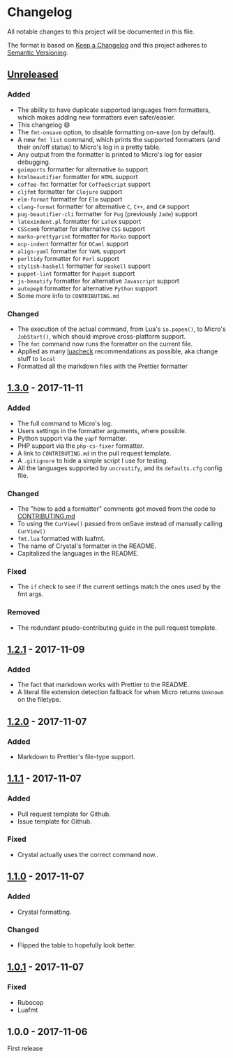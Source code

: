 # Changelog

All notable changes to this project will be documented in this file.

The format is based on [Keep a Changelog](http://keepachangelog.com/en/1.0.0/)
and this project adheres to
[Semantic Versioning](http://semver.org/spec/v2.0.0.html).

## [Unreleased]

### Added

* The ability to have duplicate supported languages from formatters, which makes
  adding new formatters even safer/easier.
* This changelog :smile:
* The `fmt-onsave` option, to disable formatting on-save (on by default).
* A new `fmt list` command, which prints the supported formatters (and their
  on/off status) to Micro's log in a pretty table.
* Any output from the formatter is printed to Micro's log for easier debugging.
* `goimports` formatter for alternative `Go` support
* `htmlbeautifier` formatter for `HTML` support
* `coffee-fmt` formatter for `CoffeeScript` support
* `cljfmt` formatter for `Clojure` support
* `elm-format` formatter for `Elm` support
* `clang-format` formatter for alternative `C`, `C++`, and `C#` support
* `pug-beautifier-cli` formatter for `Pug` (previously `Jade`) support
* `latexindent.pl` formatter for `LaTeX` support
* `CSScomb` formatter for alternative `CSS` support
* `marko-prettyprint` formatter for `Marko` support
* `ocp-indent` formatter for `OCaml` support
* `align-yaml` formatter for `YAML` support
* `perltidy` formatter for `Perl` support
* `stylish-haskell` formatter for `Haskell` support
* `puppet-lint` formatter for `Puppet` support
* `js-beautify` formatter for alternative `Javascript` support
* `autopep8` formatter for alternative `Python` support
* Some more info to `CONTRIBUTING.md`

### Changed

* The execution of the actual command, from Lua's `io.popen()`, to Micro's
  `JobStart()`, which should improve cross-platform support.
* The `fmt` command now runs the formatter on the current file.
* Applied as many [luacheck](https://github.com/mpeterv/luacheck)
  recommendations as possible, aka change stuff to `local`
* Formatted all the markdown files with the Prettier formatter

## [1.3.0] - 2017-11-11

### Added

* The full command to Micro's log.
* Users settings in the formatter arguments, where possible.
* Python support via the `yapf` formatter.
* PHP support via the `php-cs-fixer` formatter.
* A link to `CONTRIBUTING.md` in the pull request template.
* A `.gitignore` to hide a simple script I use for testing.
* All the languages supported by `uncrustify`, and its `defaults.cfg` config
  file.

### Changed

* The "how to add a formatter" comments got moved from the code to
  [CONTRIBUTING.md](./CONTRIBUTING.md)
* To using the `CurView()` passed from onSave instead of manually calling
  `CurView()`
* `fmt.lua` formatted with luafmt.
* The name of Crystal's formatter in the README.
* Capitalized the languages in the README.

### Fixed

* The `if` check to see if the current settings match the ones used by the fmt
  args.

### Removed

* The redundant psudo-contributing guide in the pull request template.

## [1.2.1] - 2017-11-09

### Added

* The fact that markdown works with Prettier to the README.
* A literal file extension detection fallback for when Micro returns `Unknown`
  on the filetype.

## [1.2.0] - 2017-11-07

### Added

* Markdown to Prettier's file-type support.

## [1.1.1] - 2017-11-07

### Added

* Pull request template for Github.
* Issue template for Github.

### Fixed

* Crystal actually uses the correct command now..

## [1.1.0] - 2017-11-07

### Added

* Crystal formatting.

### Changed

* Flipped the table to hopefully look better.

## [1.0.1] - 2017-11-07

### Fixed

* Rubocop
* Luafmt

## 1.0.0 - 2017-11-06

First release

[unreleased]: https://github.com/sum01/fmt-micro/compare/v1.3.0...HEAD
[1.3.0]: https://github.com/sum01/fmt-micro/compare/v1.2.1...v1.3.0
[1.2.1]: https://github.com/sum01/fmt-micro/compare/v1.2.0...v1.2.1
[1.2.0]: https://github.com/sum01/fmt-micro/compare/v1.1.1...v1.2.0
[1.1.1]: https://github.com/sum01/fmt-micro/compare/v1.1.0...v1.1.1
[1.1.0]: https://github.com/sum01/fmt-micro/compare/v1.0.1...v1.1.0
[1.0.1]: https://github.com/sum01/fmt-micro/compare/v1.0.0...v1.0.1
